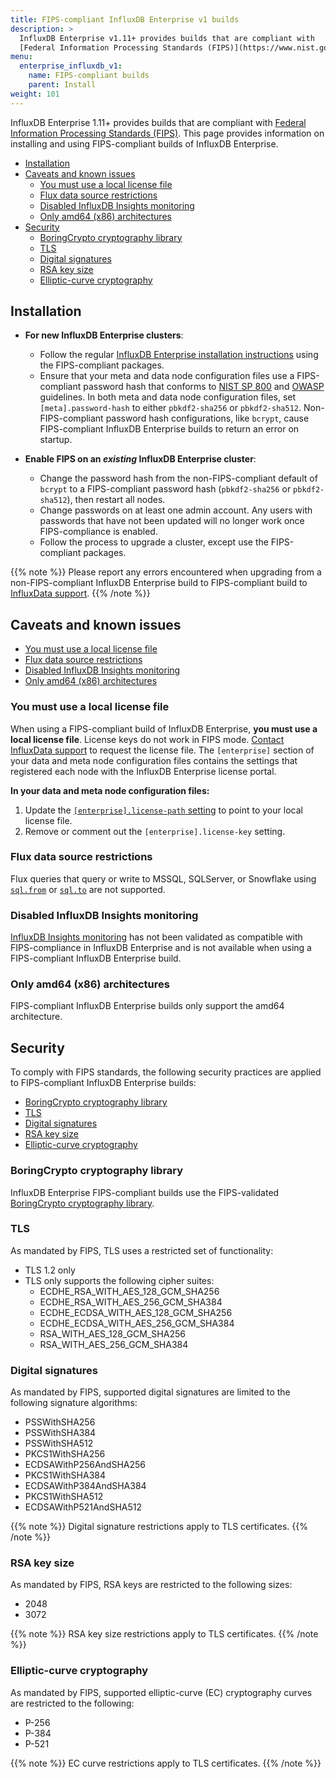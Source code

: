 ```yaml
---
title: FIPS-compliant InfluxDB Enterprise v1 builds
description: >
  InfluxDB Enterprise v1.11+ provides builds that are compliant with 
  [Federal Information Processing Standards (FIPS)](https://www.nist.gov/standardsgov/compliance-faqs-federal-information-processing-standards-fips).
menu:
  enterprise_influxdb_v1:
    name: FIPS-compliant builds
    parent: Install
weight: 101
---
```


InfluxDB Enterprise 1.11+ provides builds that are compliant with 
[Federal Information Processing Standards (FIPS)](https://www.nist.gov/standardsgov/compliance-faqs-federal-information-processing-standards-fips).
This page provides information on installing and using FIPS-compliant builds of
InfluxDB Enterprise.

- [Installation](#installation)
- [Caveats and known issues](#caveats-and-known-issues)
  - [You must use a local license file](#you-must-use-a-local-license-file)
  - [Flux data source restrictions](#flux-data-source-restrictions)
  - [Disabled InfluxDB Insights monitoring](#disabled-influxdb-insights-monitoring)
  - [Only amd64 (x86) architectures](#only-amd64-x86-architectures)
- [Security](#security)
  - [BoringCrypto cryptography library](#boringcrypto-cryptography-library)
  - [TLS](#tls)
  - [Digital signatures](#digital-signatures)
  - [RSA key size](#rsa-key-size)
  - [Elliptic-curve cryptography](#elliptic-curve-cryptography)

## Installation

- **For new InfluxDB Enterprise clusters**:

  - Follow the regular [InfluxDB Enterprise installation instructions](/enterprise_influxdb/v1/introduction/installation/)
    using the FIPS-compliant packages. 
  - Ensure that your meta and data node configuration files use a FIPS-compliant
    password hash that conforms to
    [NIST SP 800](https://www.nist.gov/itl/publications-0/nist-special-publication-800-series-general-information)
    and [OWASP](https://owasp.org/) guidelines.
    In both meta and data node configuration files, set `[meta].password-hash` to
    either `pbkdf2-sha256` or `pbkdf2-sha512`.
    Non-FIPS-compliant password hash configurations, like `bcrypt`, cause
    FIPS-compliant InfluxDB Enterprise builds to return an error on startup.

- **Enable FIPS on an _existing_ InfluxDB Enterprise cluster**:

  - Change the password hash from the non-FIPS-compliant default of `bcrypt` to
    a FIPS-compliant password hash (`pbkdf2-sha256` or `pbkdf2-sha512`), then
    restart all nodes.
  - Change passwords on at least one admin account.
    Any users with passwords that have not been updated will no longer work once
    FIPS-compliance is enabled.
  - Follow the process to upgrade a cluster, except use the FIPS-compliant packages.

{{% note %}}
Please report any errors encountered when upgrading from a non-FIPS-compliant
InfluxDB Enterprise build to FIPS-compliant build to [InfluxData support](https://support.influxdata.com).
{{% /note %}}

## Caveats and known issues

- [You must use a local license file](#you-must-use-a-local-license-file)
- [Flux data source restrictions](#flux-data-source-restrictions)
- [Disabled InfluxDB Insights monitoring](#disabled-influxdb-insights-monitoring)
- [Only amd64 (x86) architectures](#only-amd64-x86-architectures)

### You must use a local license file

When using a FIPS-compliant build of InfluxDB Enterprise,
**you must use a local license file**. License keys do not work in FIPS mode.
[Contact InfluxData support](https://support.influxdata.com) to request the
license file.
The `[enterprise]` section of your data and meta node configuration files
contains the settings that registered each node with the InfluxDB Enterprise
license portal.

**In your data and meta node configuration files:**

1.  Update the [`[enterprise].license-path` setting](/enterprise_influxdb/v1/administration/configure/config-data-nodes/#license-path) 
    to point to your local license file.
2.  Remove or comment out the `[enterprise].license-key` setting.

### Flux data source restrictions

Flux queries that query or write to MSSQL, SQLServer, or Snowflake using
[`sql.from`](/flux/v0/stdlib/sql/from/) or [`sql.to`](/flux/v0/stdlib/sql/to/)
are not supported.

### Disabled InfluxDB Insights monitoring

[InfluxDB Insights monitoring](https://www.influxdata.com/products/influxdb-insights/)
has not been validated as compatible with FIPS-compliance in InfluxDB Enterprise
and is not available when using a FIPS-compliant InfluxDB Enterprise build.

### Only amd64 (x86) architectures

FIPS-compliant InfluxDB Enterprise builds only support the amd64 architecture.

## Security

To comply with FIPS standards, the following security practices are applied to
FIPS-compliant InfluxDB Enterprise builds:

- [BoringCrypto cryptography library](#boringcrypto-cryptography-library)
- [TLS](#tls)
- [Digital signatures](#digital-signatures)
- [RSA key size](#rsa-key-size)
- [Elliptic-curve cryptography](#elliptic-curve-cryptography)

### BoringCrypto cryptography library

InfluxDB Enterprise FIPS-compliant builds use the FIPS-validated
[BoringCrypto cryptography library](https://boringssl.googlesource.com/boringssl/+/master/crypto/fipsmodule/FIPS.md).

### TLS

As mandated by FIPS, TLS uses a restricted set of functionality:

- TLS 1.2 only
- TLS only supports the following cipher suites:
  - ECDHE_RSA_WITH_AES_128_GCM_SHA256
  - ECDHE_RSA_WITH_AES_256_GCM_SHA384
  - ECDHE_ECDSA_WITH_AES_128_GCM_SHA256
  - ECDHE_ECDSA_WITH_AES_256_GCM_SHA384
  - RSA_WITH_AES_128_GCM_SHA256
  - RSA_WITH_AES_256_GCM_SHA384

### Digital signatures

As mandated by FIPS, supported digital signatures are limited to the following
signature algorithms:

- PSSWithSHA256
- PSSWithSHA384
- PSSWithSHA512
- PKCS1WithSHA256
- ECDSAWithP256AndSHA256
- PKCS1WithSHA384
- ECDSAWithP384AndSHA384
- PKCS1WithSHA512
- ECDSAWithP521AndSHA512

{{% note %}}
Digital signature restrictions apply to TLS certificates.
{{% /note %}}

### RSA key size

As mandated by FIPS, RSA keys are restricted to the following sizes:

- 2048
- 3072

{{% note %}}
RSA key size restrictions apply to TLS certificates.
{{% /note %}}

### Elliptic-curve cryptography

As mandated by FIPS, supported elliptic-curve (EC) cryptography curves are
restricted to the following:

- P-256
- P-384
- P-521

{{% note %}}
EC curve restrictions apply to TLS certificates.
{{% /note %}}
